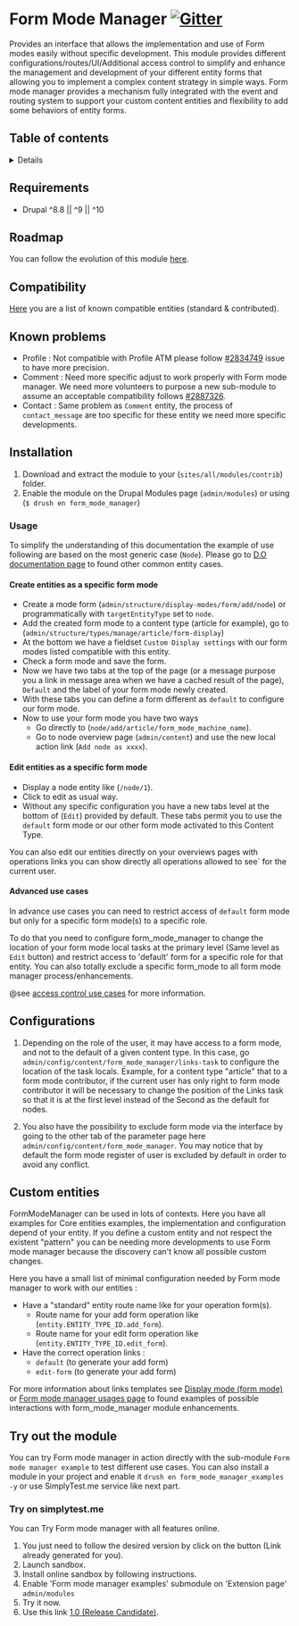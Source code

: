 # Form Mode Manager [![Gitter](https://badges.gitter.im/gitterHQ/gitter.svg)](https://gitter.im/Form-mode-manager)

Provides an interface that allows the implementation and use of Form modes 
easily without specific development. This module provides different
configurations/routes/UI/Additional access control to simplify and enhance the
management and development of your different entity forms that allowing you 
to implement a complex content strategy in simple ways. Form mode manager 
provides a mechanism fully integrated with the event and routing system to 
support your custom content entities and flexibility to add some behaviors of 
entity forms.

## Table of contents

<details>

<!-- toc -->

- [Requirements](#requirements)
- [Roadmap](#roadmap)
- [Known problems](#known-problems)
- [Installation](#installation)
- [Usage](#usage)
    - [Create entities as a specific form mode](#create-entities-as-a-specific-form-mode)
    - [Edit entities as a specific form mode](#edit-entities-as-a-specific-form-mode)
    - [Advanced use cases](#advanced-use-cases)
- [Configurations](#configurations)
- [Try out the module](#try-out-the-module)
    - [Try on simplytest.me](#try-on-simplytest.me)

<!-- tocstop -->

</details>

## Requirements
* Drupal ^8.8 || ^9 || ^10

## Roadmap
You can follow the evolution of this module 
[here](https://www.drupal.org/node/2880651).

## Compatibility
[Here](https://www.drupal.org/node/2838003) you are a list of known compatible 
entities (standard & contributed).

## Known problems
* Profile :
Not compatible with Profile ATM please follow [#2834749] issue to have more 
precision.
* Comment : 
Need more specific adjust to work properly with Form mode manager. We need 
more volunteers to purpose a new sub-module to assume an acceptable 
compatibility follows [#2887326].
* Contact : 
Same problem as `Comment` entity, the process of `contact_message` are too 
specific for these entity we need more specific developments.

[#2834749]: https://www.drupal.org/node/2834749
[#2887326]: https://www.drupal.org/node/2887326

## Installation
1. Download and extract the module to your (`sites/all/modules/contrib`) 
folder.
2. Enable the module on the Drupal Modules page (`admin/modules`) or using 
(`$ drush en form_mode_manager`)

### Usage
To simplify the understanding of this documentation the example of use 
following are based on the most generic case (`Node`). Please go to 
[D.O documentation page] to found other common entity cases.

#### Create entities as a specific form mode
+ Create a mode form (`admin/structure/display-modes/form/add/node`) or 
programmatically with `targetEntityType` set to `node`.
+ Add the created form mode to a content type (article for example), go to 
(`admin/structure/types/manage/article/form-display`)
+ At the bottom we have a fieldset `Custom Display settings` with our form 
modes listed compatible with this entity.
+ Check a form mode and save the form.
+ Now we have two tabs at the top of the page (or a message purpose you a link 
in message area when we have a cached result of the page), `Default` and the 
label of your form mode newly created.
+ With these tabs you can define a form different as `default` to configure 
our form mode.
+ Now to use your form mode you have two ways
    - Go directly to (`node/add/article/form_mode_machine_name`).
    - Go to node overview page (`admin/content`) and use the new local action 
    link (`Add node as xxxx`).
#### Edit entities as a specific form mode
+ Display a node entity like (`/node/1`).
+ Click to edit as usual way.
+ Without any specific configuration you have a new tabs level at the bottom 
of (`Edit`) provided by default. These tabs permit you to use the `default` 
form mode or our other form mode activated to this Content Type.

You can also edit our entities directly on your overviews pages with 
operations links you can show directly all operations allowed to see` for the 
current user.

#### Advanced use cases 
In advance use cases you can need to restrict access of `default` form mode 
but only for a specific form mode(s) to a specific role.

To do that you need to configure form_mode_manager to change the location of 
your form mode local tasks at the primary level (Same level as `Edit` button) 
and restrict access to 'default' form for a specific role for that entity. 
You can also totally exclude a specific form_mode to all form mode manager 
process/enhancements.

@see [access control use cases](https://www.drupal.org/docs/8/modules/form-mode-manager/usages/access-control) for more information.

## Configurations
1. Depending on the role of the user, it may have access to a form mode, and 
not to the default of a given content type. In this case, go 
`admin/config/content/form_mode_manager/links-task` to configure the location 
of the task locals.
Example, for a content type "article" that to a form mode contributor, 
if the current user has only right to form mode contributor it will be 
necessary to change the position of the Links task so that it is at the 
first level instead of the Second as the default for nodes.

2. You also have the possibility to exclude form mode via the interface by 
going to the other tab of the parameter page here 
`admin/config/content/form_mode_manager`. You may notice that by default 
the form mode register of user is excluded by default in order to avoid any 
conflict.

## Custom entities

FormModeManager can be used in lots of contexts. Here you have all examples 
for Core entities examples, the implementation and configuration depend of 
your entity. If you define a custom entity and not respect the existent 
"pattern" you can be needing more developments to use Form mode manager 
because the discovery can't know all possible custom changes.

Here you have a small list of minimal configuration needed by Form mode 
manager to work with our entities :

+ Have a "standard" entity route name like for your operation form(s).
    - Route name for your add form operation like 
    (`entity.ENTITY_TYPE_ID.add_form`). 
    - Route name for your edit form operation like 
    (`entity.ENTITY_TYPE_ID.edit_form`).
+ Have the correct operation links :
    - `default` (to generate your add form)
    - `edit-form` (to generate your add form)

For more information about links templates see [Display mode (form mode)] 
or [Form mode manager usages page] to found examples of possible interactions 
with form_mode_manager module enhancements.

[Display mode (form mode)]: https://www.drupal.org/docs/8/api/entity-api/display-modes-view-modes-and-form-modes
[Form mode manager usages page]: https://www.drupal.org/docs/8/modules/form-mode-manager/usages

## Try out the module
You can try Form mode manager in action directly with the sub-module 
`Form mode manager example` to test different use cases. 
You can also install a module in your project and enable it 
`drush en form_mode_manager_examples -y` or use SimplyTest.me 
service like next part.

### Try on simplytest.me
You can Try Form mode manager with all features online.
1. You just need to follow the desired version by click on the button 
(Link already generated for you).
2. Launch sandbox.
3. Install online sandbox by following instructions.
4. Enable 'Form mode manager examples' submodule on 'Extension page' 
`admin/modules`
5. Try it now.
6. Use this link [1.0 (Release Candidate)].

[1.0 (Release Candidate)]: https://simplytest.me/project/form_mode_manager/8.x-1.0-rc1
[D.O documentation page]: https://www.drupal.org/docs/8/modules/form-mode-manager
